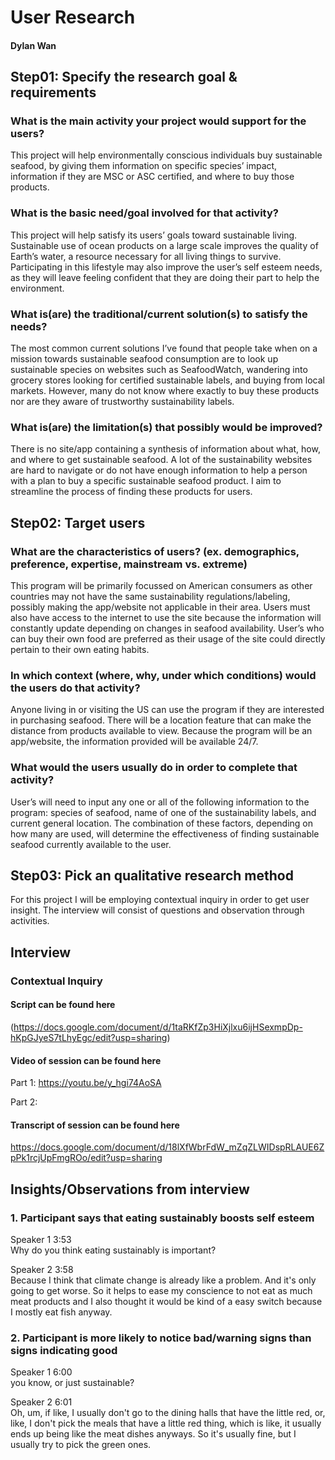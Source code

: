 # User Research 
#### Dylan Wan 

## Step01: Specify the research goal & requirements
### What is the main activity your project would support for the users?
This project will help environmentally conscious individuals buy sustainable seafood, by giving them information on specific species’ impact, information if they are MSC or ASC certified, and where to buy those products. 

### What is the basic need/goal involved for that activity? 
This project will help satisfy its users’ goals toward sustainable living. Sustainable use of ocean products on a large scale improves the quality of Earth’s water, a resource necessary for all living things to survive. Participating in this lifestyle may also improve the user’s self esteem needs, as they will leave feeling confident that they are doing their part to help the environment.


### What is(are) the traditional/current solution(s) to satisfy the needs?
The most common current solutions I’ve found that people take when on a mission towards sustainable seafood consumption are to look up sustainable species on websites such as SeafoodWatch, wandering into grocery stores looking for certified sustainable labels, and buying from local markets. However, many do not know where exactly to buy these products nor are they aware of trustworthy sustainability labels.

### What is(are) the limitation(s) that possibly would be improved?
There is no site/app containing a synthesis of information about what, how, and where to get sustainable seafood. A lot of the sustainability websites are hard to navigate or do not have enough information to help a person with a plan to buy a specific sustainable seafood product. I aim to streamline the process of finding these products for users.

## Step02: Target users
### What are the characteristics of users? (ex. demographics, preference, expertise, mainstream vs. extreme)
This program will be primarily focussed on American consumers as other countries may not have the same sustainability regulations/labeling, possibly making the app/website not applicable in their area. Users must also have access to the internet to use the site because the information will constantly update depending on changes in seafood availability. User’s who can buy their own food are preferred as their usage of the site could directly pertain to their own eating habits.

### In which context (where, why, under which conditions) would the users do that activity? 
Anyone living in or visiting the US can use the program if they are interested in purchasing seafood. There will be a location feature that can make the distance from products available to view. Because the program will be an app/website, the information provided will be available 24/7.

### What would the users usually do in order to complete that activity? 
User’s will need to input any one or all of the following information to the program: species of seafood, name of one of the sustainability labels, and current general location. The combination of these factors, depending on how many are used, will determine the effectiveness of finding sustainable seafood currently available to the user.

## Step03: Pick an qualitative research method
For this project I will be employing contextual inquiry in order to get user insight. The interview will consist of questions and observation through activities.

## Interview
### Contextual Inquiry
#### Script can be found here 
(https://docs.google.com/document/d/1taRKfZp3HiXjlxu6ijHSexmpDp-hKpGJyeS7tLhyEgc/edit?usp=sharing)
#### Video of session can be found here 
Part 1: https://youtu.be/y_hgi74AoSA

Part 2: 
#### Transcript of session can be found here
https://docs.google.com/document/d/18lXfWbrFdW_mZqZLWIDspRLAUE6ZpPk1rcjUpFmgROo/edit?usp=sharing

## Insights/Observations from interview

### 1. Participant says that eating sustainably boosts self esteem 
Speaker 1 3:53  
Why do you think eating sustainably is important?

Speaker 2  3:58  
Because I think that climate change is already like a problem. And it's only going to get worse. So it helps to ease my conscience to not eat as much meat products and I also thought it would be kind of a easy switch because I mostly eat fish anyway. 

### 2. Participant is more likely to notice bad/warning signs than signs indicating good
Speaker 1  6:00  
you know, or just sustainable? 

Speaker 2  6:01  
Oh, um, if like, I usually don't go to the dining halls that have the little red, or, like, I don't pick the meals that have a little red thing, which is like, it usually ends up being like the meat dishes anyways. So it's usually fine, but I usually try to pick the green ones.







